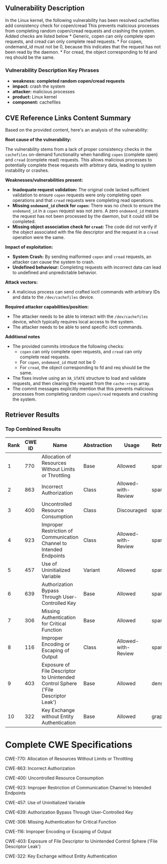 ## Vulnerability Description
In the Linux kernel, the following vulnerability has been resolved cachefiles add consistency check for copen/cread This prevents malicious processes from completing random copen/cread requests and crashing the system. Added checks are listed below * Generic, copen can only complete open requests, and cread can only complete read requests. * For copen, ondemand_id must not be 0, because this indicates that the request has not been read by the daemon. * For cread, the object corresponding to fd and req should be the same.

### Vulnerability Description Key Phrases
- **weakness:** **completed random copen/cread requests**
- **impact:** crash the system
- **attacker:** malicious processes
- **product:** Linux kernel
- **component:** cachefiles

## CVE Reference Links Content Summary
Based on the provided content, here's an analysis of the vulnerability:

**Root cause of the vulnerability:**

The vulnerability stems from a lack of proper consistency checks in the `cachefiles` on-demand functionality when handling `copen` (complete open) and `cread` (complete read) requests. This allows malicious processes to potentially complete these requests with arbitrary data, leading to system instability or crashes.

**Weaknesses/vulnerabilities present:**

*   **Inadequate request validation:** The original code lacked sufficient validation to ensure `copen` requests were only completing open operations and that `cread` requests were completing read operations.
*   **Missing `ondemand_id` check for `copen`:** There was no check to ensure the `ondemand_id` in a `copen` request was not zero. A zero `ondemand_id` means the request has not been processed by the daemon, but it could still be completed.
*   **Missing object association check for `cread`:** The code did not verify if the object associated with the file descriptor and the request in a `cread` operation were the same.

**Impact of exploitation:**

*   **System Crash:** By sending malformed `copen` and `cread` requests, an attacker can cause the system to crash.
*   **Undefined behaviour:** Completing requests with incorrect data can lead to undefined and unpredictable behavior.

**Attack vectors:**

*   A malicious process can send crafted ioctl commands with arbitrary IDs and data to the `/dev/cachefiles` device.

**Required attacker capabilities/position:**

*   The attacker needs to be able to interact with the `/dev/cachefiles` device, which typically requires local access to the system.
*   The attacker needs to be able to send specific ioctl commands.

**Additional notes**

* The provided commits introduce the following checks:
    *  `copen` can only complete open requests, and `cread` can only complete read requests.
    *  For `copen`, `ondemand_id` must not be 0
    * For `cread`, the object corresponding to fd and req should be the same.
*   The fixes involve using an `XA_STATE` structure to load and validate requests, and then clearing the request from the `cache->reqs` array.
*   The commit messages explicitly mention that this prevents malicious processes from completing random `copen`/`cread` requests and crashing the system.

## Retriever Results

### Top Combined Results

| Rank | CWE ID | Name | Abstraction | Usage  | Retrievers | Individual Scores |
|------|--------|------|-------------|-------|------------|-------------------|
| 1 | 770 | Allocation of Resources Without Limits or Throttling | Base | Allowed | sparse | 0.387 |
| 2 | 863 | Incorrect Authorization | Class | Allowed-with-Review | sparse | 0.374 |
| 3 | 400 | Uncontrolled Resource Consumption | Class | Discouraged | sparse | 0.365 |
| 4 | 923 | Improper Restriction of Communication Channel to Intended Endpoints | Class | Allowed-with-Review | sparse | 0.360 |
| 5 | 457 | Use of Uninitialized Variable | Variant | Allowed | sparse | 0.360 |
| 6 | 639 | Authorization Bypass Through User-Controlled Key | Base | Allowed | sparse | 0.358 |
| 7 | 306 | Missing Authentication for Critical Function | Base | Allowed | sparse | 0.356 |
| 8 | 116 | Improper Encoding or Escaping of Output | Class | Allowed-with-Review | sparse | 0.355 |
| 9 | 403 | Exposure of File Descriptor to Unintended Control Sphere ('File Descriptor Leak') | Base | Allowed | dense | 0.552 |
| 10 | 322 | Key Exchange without Entity Authentication | Base | Allowed | graph | 0.002 |



# Complete CWE Specifications

CWE-770: Allocation of Resources Without Limits or Throttling

CWE-863: Incorrect Authorization

CWE-400: Uncontrolled Resource Consumption

CWE-923: Improper Restriction of Communication Channel to Intended Endpoints

CWE-457: Use of Uninitialized Variable

CWE-639: Authorization Bypass Through User-Controlled Key

CWE-306: Missing Authentication for Critical Function

CWE-116: Improper Encoding or Escaping of Output

CWE-403: Exposure of File Descriptor to Unintended Control Sphere ('File Descriptor Leak')

CWE-322: Key Exchange without Entity Authentication